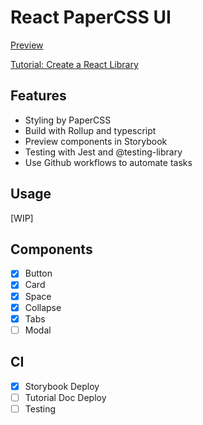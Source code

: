 # React PaperCSS UI


[Preview](https://github.com/gouflv/react-papercss-ui/stories)

[Tutorial: Create a React Library](https://github.com/gouflv/react-papercss-ui)

## Features
- Styling by PaperCSS
- Build with Rollup and typescript
- Preview components in Storybook
- Testing with Jest and @testing-library
- Use Github workflows to automate tasks

## Usage
[WIP]

## Components
- [X] Button
- [X] Card
- [X] Space
- [X] Collapse
- [X] Tabs
- [ ] Modal

## CI
- [X] Storybook Deploy
- [ ] Tutorial Doc Deploy
- [ ] Testing
